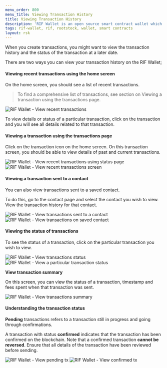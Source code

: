 ```yaml
---
menu_order: 800
menu_title: Viewing Transaction History
title: Viewing Transaction History
description: 'RIF Wallet is an open source smart contract wallet which enables businesses to create and deploy fully customizable on-chain wallets'
tags: rif-wallet, rif, rootstock, wallet, smart contracts
layout: rsk
---
```


When you create transactions, you might want to view the transaction history and the status of the transaction at a later date. 

There are two ways you can view your transaction history on the RIF Wallet;

#### Viewing recent transactions using the home screen

On the home screen, you should see a list of recent transactions.

> To find a comprehensive list of transactions, see section on Viewing a transaction using the transactions page.

<div class="image-container">
    <img 
src="/assets/img/rif-wallet/13c-view-recent-transactions.jpg"  title="RIF Wallet - View recent transactions"/>
</div>

To view details or status of a particular transaction, click on the transaction and you will see all details related to that transaction.

#### Viewing a transaction using the transactions page

Click on the transaction icon on the home screen. On this transaction screen, you should be able to view details of past and current transactions. 

<div class="image-container">
    <img 
src="/assets/img/rif-wallet/14-view-transaction-using-status-page.jpg"  title="RIF Wallet - View recent transactions using status page"/>
     <img 
src="/assets/img/rif-wallet/14a-list-transactions-screen.jpg"  title="RIF Wallet - View recent transactions screen"/>
</div>

#### Viewing a transaction sent to a contact

You can also view transactions sent to a saved contact.

To do this, go to the contact page and select the contact you wish to view. View the transaction history for that contact.

<div class="image-container">
    <img 
src="/assets/img/rif-wallet/14b-view-tx-sent-to-contact.jpg"  title="RIF Wallet - View transactions sent to a contact"/>
     <img 
src="/assets/img/rif-wallet/14c-view-tx-saved-contact.jpg"  title="RIF Wallet - View transactions on saved contact"/>
</div>

#### Viewing the status of transactions

To see the status of a transaction, click on the particular transaction you wish to view.

<div class="image-container">
    <img 
src="/assets/img/rif-wallet/15-view-tx-status.jpg"  title="RIF Wallet - View transactions status"/>
     <img 
src="/assets/img/rif-wallet/15a-send-transaction-status.jpg"  title="RIF Wallet - View a particular transaction status"/>
</div>

**View transaction summary**

On this screen, you can view the status of a transaction, timestamp and fees spent when that transaction was sent. 

<div class="image-container">
    <img 
src="/assets/img/rif-wallet/15b-view-transaction-details.jpg"  title="RIF Wallet - View transactions summary"/>
</div>

#### Understanding the transaction status

**Pending** transactions refers to a transaction still in progress and going through confirmations. 

A transaction with status **confirmed** indicates that the transaction has been confirmed on the blockchain. Note that a confirmed transaction **cannot be reversed**. Ensure that all details of the transaction have been reviewed before sending.

<div class="image-container">
    <img 
src="/assets/img/rif-wallet/15c-view-pending-tx.jpg"  title="RIF Wallet - View pending tx"/>
    <img 
src="/assets/img/rif-wallet/15d-view-confirmed-tx.jpg"  title="RIF Wallet - View confirmed tx"/>
</div>
